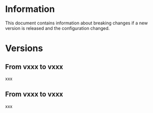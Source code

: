 # Information

This document contains information about breaking changes if a new version is released and the configuration changed.

# Versions
## From vxxx to vxxx
xxx

## From vxxx to vxxx
xxx